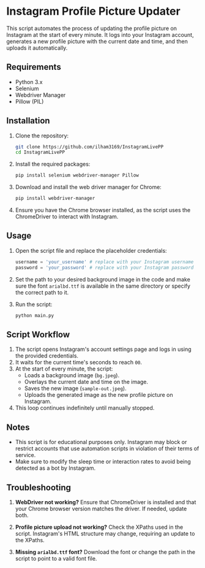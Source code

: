 # Instagram Profile Picture Updater

This script automates the process of updating the profile picture on Instagram at the start of every minute. It logs into your Instagram account, generates a new profile picture with the current date and time, and then uploads it automatically.

## Requirements

- Python 3.x
- Selenium
- Webdriver Manager
- Pillow (PIL)

## Installation

1. Clone the repository:
    ```bash
    git clone https://github.com/ilham3169/InstagramLivePP
    cd InstagramLivePP
    ```

2. Install the required packages:
    ```bash
    pip install selenium webdriver-manager Pillow
    ```

3. Download and install the web driver manager for Chrome:
    ```bash
    pip install webdriver-manager
    ```

4. Ensure you have the Chrome browser installed, as the script uses the ChromeDriver to interact with Instagram.

## Usage

1. Open the script file and replace the placeholder credentials:
    ```python
    username = 'your_username' # replace with your Instagram username
    password = 'your_password' # replace with your Instagram password
    ```

2. Set the path to your desired background image in the code and make sure the font `arialbd.ttf` is available in the same directory or specify the correct path to it.

3. Run the script:
    ```bash
    python main.py
    ```

## Script Workflow

1. The script opens Instagram's account settings page and logs in using the provided credentials.
2. It waits for the current time's seconds to reach `00`.
3. At the start of every minute, the script:
   - Loads a background image (`bg.jpeg`).
   - Overlays the current date and time on the image.
   - Saves the new image (`sample-out.jpeg`).
   - Uploads the generated image as the new profile picture on Instagram.
4. This loop continues indefinitely until manually stopped.

## Notes

- This script is for educational purposes only. Instagram may block or restrict accounts that use automation scripts in violation of their terms of service.
- Make sure to modify the sleep time or interaction rates to avoid being detected as a bot by Instagram.

## Troubleshooting

1. **WebDriver not working?**
   Ensure that ChromeDriver is installed and that your Chrome browser version matches the driver. If needed, update both.

2. **Profile picture upload not working?**
   Check the XPaths used in the script. Instagram's HTML structure may change, requiring an update to the XPaths.

3. **Missing `arialbd.ttf` font?**
   Download the font or change the path in the script to point to a valid font file.



